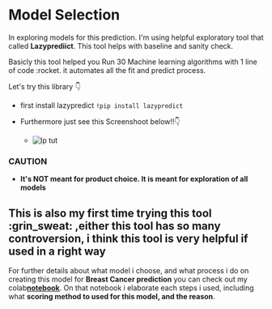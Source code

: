 # Model Selection
In exploring models for this prediction. I'm using helpful exploratory tool that called **Lazyprediict**. This tool helps with baseline and sanity check.

Basicly this tool helped you Run 30 Machine learning algorithms with 1 line of code :rocket. it automates all the fit and predict process.

Let's try this library :point_down: 
- first install lazypredict `!pip install lazypredict`

- Furthermore just see this Screenshoot below!!:point_down:
    - ![lp tut](https://user-images.githubusercontent.com/112558588/212098275-af3acba8-1462-42e6-8047-bc5ac6467e3d.png)


### CAUTION 
- **It's NOT meant for product choice. It is meant for exploration of all models**

## This is also my first time trying this tool :grin_sweat: ,either this tool has so many controversion, i think this tool is very helpful if used in a right way  

For further details about what model i choose, and what process i do on creating this model for <b>Breast Cancer prediction</b> you can check out my colab<b>[notebook](https://github.com/Nataalfa/Model-For-Breast-Cancer-Prediction/blob/main/Breast_cancer_prediction_model.ipynb)</b>. On that notebook i elaborate each steps i used, including what **scoring method to used for this model, and the reason**.

